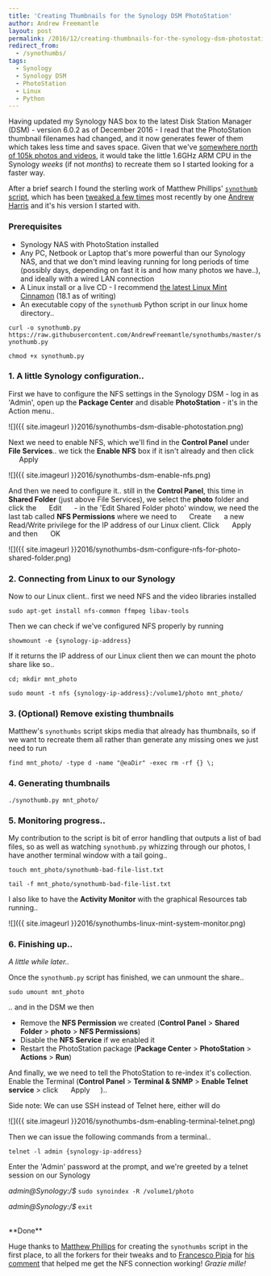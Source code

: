 ```yaml
---
title: 'Creating Thumbnails for the Synology DSM PhotoStation'
author: Andrew Freemantle
layout: post
permalink: /2016/12/creating-thumbnails-for-the-synology-dsm-photostation/
redirect_from:
  - /synothumbs/
tags:
  - Synology
  - Synology DSM
  - PhotoStation
  - Linux
  - Python
---
```


Having updated my Synology NAS box to the latest Disk Station Manager (DSM) - version 6.0.2 as of December 2016 - I read that the PhotoStation thumbnail filenames had changed, and it now generates fewer of them which takes less time and saves space. Given that we've [somewhere north of 105k photos and videos](https://twoyeartrip.com/blog/2015/05/two-years-of-travel-in-numbers-stats-round-up/), it would take the little 1.6GHz ARM CPU in the Synology *weeks* (if not *months*) to recreate them so I started looking for a faster way.

After a brief search I found the sterling work of Matthew Phillips' [`synothumb` script](https://www.phillips321.co.uk/2012/04/08/creating-thumbnails-for-the-synology-diskstation-photostation/), which has been [tweaked a few times](https://github.com/phillips321/synothumbs/network) most recently by one [Andrew Harris](https://www.drew-harris.com) and it's his version I started with.


### Prerequisites

* <i class="fa fa-fw fa-server"></i> Synology NAS with PhotoStation installed
* <i class="fa fa-fw fa-laptop"></i> Any PC, Netbook or Laptop that's more powerful than our Synology NAS, and that we don't mind leaving running for long periods of time (possibly days, depending on fast it is and how many photos we have..), and ideally with a wired LAN connection
* <i class="fa fa-fw fa-linux"></i> A Linux install or a live CD - I recommend [the latest Linux Mint Cinnamon](https://linuxmint.com/download.php) (18.1 as of writing)
* <i class="fa fa-fw fa-file-code-o"></i> An executable copy of the `synothumb` Python script in our linux home directory..

<i class="fa fa-terminal"></i>`curl -o synothumb.py https://raw.githubusercontent.com/AndrewFreemantle/synothumbs/master/synothumb.py`

<i class="fa fa-terminal"></i>`chmod +x synothumb.py`

### 1. A little Synology configuration..
First we have to configure the NFS settings in the Synology DSM - log in as 'Admin', open up the **Package Center** and disable **PhotoStation** - it's in the Action menu..

![]({{ site.imageurl }}2016/synothumbs-dsm-disable-photostation.png)
<p class="wp-caption-text"></p>

Next we need to enable NFS, which we'll find in the **Control Panel** under **File Services**.. we tick the **Enable NFS** box if it isn't already and then click <span class="btn btn-info" style="display:inline-block;padding:0 1.5em;">Apply</span>

![]({{ site.imageurl }}2016/synothumbs-dsm-enable-nfs.png)
<p class="wp-caption-text"></p>

And then we need to configure it.. still in the **Control Panel**, this time in **Shared Folder** (just above File Services), we select the **photo** folder and click the <span class="btn btn-default" style="display:inline-block;padding:0 1.5em;">Edit</span> - in the 'Edit Shared Folder photo' window, we need the last tab called **NFS Permissions** where we need to <span class="btn btn-default" style="display:inline-block;padding:0 1.5em;">Create</span> a new Read/Write privilege for the IP address of our Linux client. Click <span class="btn btn-info" style="display:inline-block;padding:0 1.5em;">Apply</span> and then <span class="btn btn-info" style="display:inline-block;padding:0 1.5em;">OK</span>

![]({{ site.imageurl }}2016/synothumbs-dsm-configure-nfs-for-photo-shared-folder.png)
<p class="wp-caption-text"></p>

### 2. Connecting from Linux to our Synology

Now to our Linux client.. first we need NFS and the video libraries installed

<i class="fa fa-terminal"></i>`sudo apt-get install nfs-common ffmpeg libav-tools`

Then we can check if we've configured NFS properly by running

<i class="fa fa-terminal"></i>`showmount -e {synology-ip-address}`

If it returns the IP address of our Linux client then we can mount the photo share like so..

<i class="fa fa-terminal"></i>`cd; mkdir mnt_photo`

<i class="fa fa-terminal"></i>`sudo mount -t nfs {synology-ip-address}:/volume1/photo mnt_photo/`


### 3. (Optional) Remove existing thumbnails

Matthew's `synothumbs` script skips media that already has thumbnails, so if we want to recreate them all rather than generate any missing ones we just need to run

<i class="fa fa-terminal"></i>`find mnt_photo/ -type d -name "@eaDir" -exec rm -rf {} \;`


### 4. Generating thumbnails

<i class="fa fa-terminal"></i>`./synothumb.py mnt_photo/`


### 5. Monitoring progress..

My contribution to the script is bit of error handling that outputs a list of bad files, so as well as watching `synothumb.py` whizzing through our photos, I have another terminal window with a tail going..

<i class="fa fa-terminal"></i>`touch mnt_photo/synothumb-bad-file-list.txt`

<i class="fa fa-terminal"></i>`tail -f mnt_photo/synothumb-bad-file-list.txt`

I also like to have the **Activity Monitor** with the graphical Resources tab running..

![]({{ site.imageurl }}2016/synothumbs-linux-mint-system-monitor.png)
<p class="wp-caption-text"></p>


### 6. Finishing up..

<i class="fa fa-clock-o"></i> *A little while later..*

Once the `synothumb.py` script has finished, we can unmount the share..

<i class="fa fa-terminal"></i>`sudo umount mnt_photo`

.. and in the DSM we then

* Remove the **NFS Permission** we created (**Control Panel** > **Shared Folder** > **photo** > **NFS Permissions**)
* Disable the **NFS Service** if we enabled it
* Restart the PhotoStation package (**Package Center** > **PhotoStation** > **Actions** > **Run**)

And finally, we we need to tell the PhotoStation to re-index it's collection. Enable the Terminal (**Control Panel** > **Terminal & SNMP** > **Enable Telnet service** > click <span class="btn btn-info" style="display:inline-block;padding:0 1.5em;">Apply</span>)..

<div class="panel panel-warning">
	<div class="panel-body bg-warning">
		<i class="fa fa-sticky-note"></i>Side note: We can use SSH instead of Telnet here, either will do
  </div>
</div>

![]({{ site.imageurl }}2016/synothumbs-dsm-enabling-terminal-telnet.png)
<p class="wp-caption-text"></p>

Then we can issue the following commands from a terminal..

<i class="fa fa-terminal"></i>`telnet -l admin {synology-ip-address}`

Enter the 'Admin' password at the prompt, and we're greeted by a telnet session on our Synology

<i class="fa fa-terminal"> admin@Synology:/$ </i>`sudo synoindex -R /volume1/photo`

<i class="fa fa-terminal"> admin@Synology:/$ </i>`exit`


<br />
**Done**  <i class="fa fa-smile-o text-warning"></i>

Huge thanks to [Matthew Phillips](https://www.phillips321.co.uk/2012/04/08/creating-thumbnails-for-the-synology-diskstation-photostation/) for creating the `synothumbs` script in the first place, to all the forkers for their tweaks and to [Francesco Pipia](http://twitter.com/fpipia) for [his comment](https://www.phillips321.co.uk/2012/04/08/creating-thumbnails-for-the-synology-diskstation-photostation/#comment-373) that helped me get the NFS connection working! *Grazie mille!*
